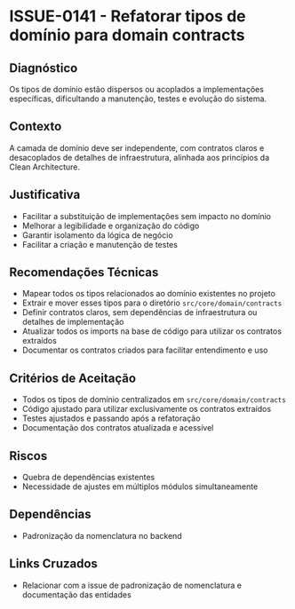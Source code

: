# ISSUE-0141 - Refatorar tipos de domínio para domain contracts

## Diagnóstico
Os tipos de domínio estão dispersos ou acoplados a implementações específicas, dificultando a manutenção, testes e evolução do sistema.

## Contexto
A camada de domínio deve ser independente, com contratos claros e desacoplados de detalhes de infraestrutura, alinhada aos princípios da Clean Architecture.

## Justificativa
- Facilitar a substituição de implementações sem impacto no domínio
- Melhorar a legibilidade e organização do código
- Garantir isolamento da lógica de negócio
- Facilitar a criação e manutenção de testes

## Recomendações Técnicas
- Mapear todos os tipos relacionados ao domínio existentes no projeto
- Extrair e mover esses tipos para o diretório `src/core/domain/contracts`
- Definir contratos claros, sem dependências de infraestrutura ou detalhes de implementação
- Atualizar todos os imports na base de código para utilizar os contratos extraídos
- Documentar os contratos criados para facilitar entendimento e uso

## Critérios de Aceitação
- Todos os tipos de domínio centralizados em `src/core/domain/contracts`
- Código ajustado para utilizar exclusivamente os contratos extraídos
- Testes ajustados e passando após a refatoração
- Documentação dos contratos atualizada e acessível

## Riscos
- Quebra de dependências existentes
- Necessidade de ajustes em múltiplos módulos simultaneamente

## Dependências
- Padronização da nomenclatura no backend

## Links Cruzados
- Relacionar com a issue de padronização de nomenclatura e documentação das entidades